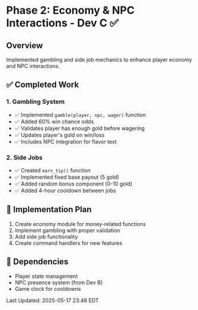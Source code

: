 # Phase 2: Economy & NPC Interactions - Dev C ✅

## Overview
Implemented gambling and side job mechanics to enhance player economy and NPC interactions.

## ✅ Completed Work

### 1. Gambling System
- ✅ Implemented `gamble(player, npc, wager)` function
- ✅ Added 60% win chance odds
- ✅ Validates player has enough gold before wagering
- ✅ Updates player's gold on win/loss
- ✅ Includes NPC integration for flavor text

### 2. Side Jobs
- ✅ Created `earn_tip()` function
- ✅ Implemented fixed base payout (5 gold)
- ✅ Added random bonus component (0-10 gold)
- ✅ Added 4-hour cooldown between jobs

## 📝 Implementation Plan
1. Create economy module for money-related functions
2. Implement gambling with proper validation
3. Add side job functionality
4. Create command handlers for new features

## 🔗 Dependencies
- Player state management
- NPC presence system (from Dev B)
- Game clock for cooldowns

Last Updated: 2025-05-17 23:48 EDT
